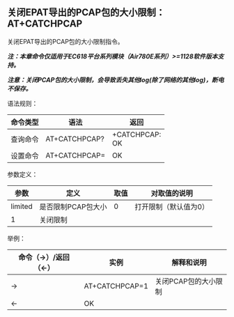 ## 关闭EPAT导出的PCAP包的大小限制：AT+CATCHPCAP

关闭EPAT导出的PCAP包的大小限制指令。

***注：本章命令仅适用于EC618平台系列模块（Air780E系列）>=1128软件版本支持。***

***注意：关闭PCAP包的大小限制，会导致丢失其他log(除了网络的其他log)，断电不保存。***

语法规则：

| 命令类型 | 语法                   | 返回                        |
| -------- | ---------------------- | --------------------------- |
| 查询命令 | AT+CATCHPCAP?          | +CATCHPCAP:<limited><br> OK |
| 设置命令 | AT+CATCHPCAP=<limited> | OK                          |

参数定义：

| 参数    | 定义               | 取值 | 对取值的说明          |
| ------- | ------------------ | ---- | --------------------- |
| limited | 是否限制PCAP包大小 | 0    | 打开限制（默认值为0） |
| 1       | 关闭限制           |      |                       |

 

举例：

| 命令（→）/返回（←） | 实例           | 解释和说明           |
| ------------------- | -------------- | -------------------- |
| →                   | AT+CATCHPCAP=1 | 关闭PCAP包的大小限制 |
| ←                   | OK             |                      |

